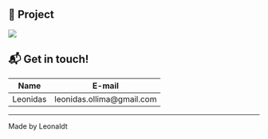 ## :green_book: Project 

![](./)

## :mailbox_with_mail: Get in touch!

<table>
    <thead>
        <th>Name</th>
        <th>E-mail</th>
    </thead>
    <tr>
        <td>Leonidas</td>
        <td>leonidas.ollima@gmail.com</td>
    </tr>
</table>

---

Made by Leonaldt
